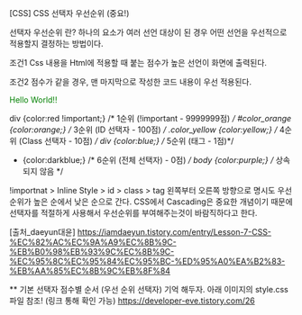 [CSS] CSS 선택자 우선순위 (중요!)

선택자 우선순위 란?
하나의 요소가 여러 선언 대상이 된 경우
어떤 선언을 우선적으로 적용할지 결정하는 방법이다. 

조건1
Css 내용을 Html에 적용할 때 붙는 점수가 높은 선언이 화면에 출력된다.

조건2
점수가 같을 경우, 맨 마지막으로 작성한 코드 내용이 우선 적용된다.

<!DOCTYPE html>
<html lang="ko">
<head>
    <meta charset="UTF-8">
    <meta http-equiv="X-UA-Compatible" content="IE=edge">
    <meta name="viewport" content="width=device-width, initial-scale=1.0">
    <title>Document</title>
    <style="color:green;">
</head>
	<div id="color_orange"
     	 class="color_yellow"
     	 style="color:green;">		<!-- 2순위 (인라인 선언 - 1000점 -->
      	 Hello World!!
    </div>
</html>

div {color:red !important;}		/* 1순위 (!important - 9999999점) */
#color_orange {color:orange;}		/* 3순위 (ID 선택자 - 100점) */
.color_yellow {color:yellow;}		/* 4순위 (Class 선택자 - 10점) */
div {color:blue;}			/* 5순위 (태그 - 1점)*/
* {color:darkblue;}			/* 6순위 (전체 선택자) - 0점) */
body {color:purple;}			/* 상속되지 않음 */

!importnat > Inline Style > id > class > tag
왼쪽부터 오른쪽 방향으로
명시도 우선순위가 높은 순에서 낮은 순으로 간다.
CSS에서 Cascading은 중요한 개념이기 때문에
선택자를 적절하게 사용해서 우선순위를 부여해주는것이 바람직하다고 한다.

[출처_daeyun대윤]
https://iamdaeyun.tistory.com/entry/Lesson-7-CSS-%EC%82%AC%EC%9A%A9%EC%8B%9C-%EB%B0%98%EB%93%9C%EC%8B%9C-%EC%95%8C%EC%95%84%EC%95%BC-%ED%95%A0%EA%B2%83-%EB%AA%85%EC%8B%9C%EB%8F%84﻿

** 기본 선택자 점수별 순서 (우선 순위 선택자) 기억 해두자.
아래 이미지의 style.css파일 참조! (링크 통해 확인 가능)
https://developer-eve.tistory.com/26
